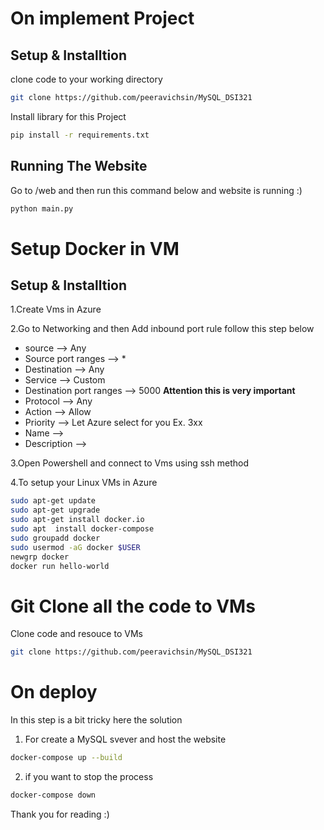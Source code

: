 # On implement Project

## Setup & Installtion

clone code to your working directory
```bash
git clone https://github.com/peeravichsin/MySQL_DSI321
```

Install library for this Project

```bash
pip install -r requirements.txt
```

## Running The Website

Go to /web and then run this command below and website is running :)
```bash
python main.py
```


# Setup Docker in VM

## Setup & Installtion

1.Create Vms in Azure

2.Go to Networking and then Add inbound port rule follow this step below

 - source --> Any  
 - Source port ranges --> *
 - Destination --> Any
 - Service --> Custom
 - Destination port ranges --> 5000 **Attention this is very important**
 - Protocol --> Any
 - Action --> Allow
 - Priority --> Let Azure select for you Ex. 3xx 
 - Name --> <any name you like>
 - Description --> <any thing you want to describe>

3.Open Powershell and connect to Vms using ssh method
  
4.To setup your Linux VMs in Azure 
  
```bash
sudo apt-get update
sudo apt-get upgrade
sudo apt-get install docker.io
sudo apt  install docker-compose
sudo groupadd docker
sudo usermod -aG docker $USER
newgrp docker 
docker run hello-world
```

# Git Clone all the code to VMs

Clone code and resouce to VMs
```bash
git clone https://github.com/peeravichsin/MySQL_DSI321
```

# On deploy

In this step is a bit tricky here the solution

1. For create a MySQL svever and host the website 
```bash
docker-compose up --build
```

2. if you want to stop the process
```bash
docker-compose down
```

Thank you for reading :)

